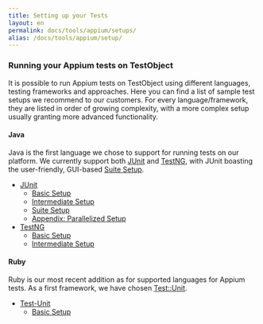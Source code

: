 ```yaml
---
title: Setting up your Tests
layout: en
permalink: docs/tools/appium/setups/
alias: /docs/tools/appium/setup/
---
```


<h3>Running your Appium tests on TestObject</h3>

It is possible to run Appium tests on TestObject using different languages, testing frameworks and approaches. Here you can find a list of sample test setups we recommend to our customers. For every language/framework, they are listed in order of growing complexity, with a more complex setup usually granting more advanced functionality.

<h4 id="java">Java</h4>
Java is the first language we chose to support for running tests on our platform. We currently support both <a href="http://junit.org/">JUnit</a> and <a href="http://testng.org/doc/index.html">TestNG</a>, with JUnit boasting the user-friendly, GUI-based <a href="junit/#suite-setup">Suite Setup</a>.

<ul>
    <li><a href="junit/">JUnit</a><ul>
      <li><a href="junit/#basic-setup">Basic Setup</a></li>
      <li><a href="junit/#intermediate-setup">Intermediate Setup</a></li>
      <li><a href="junit/#suite-setup">Suite Setup</a></li>
      <li><a href="junit/#parallelized-setup">Appendix: Parallelized Setup</a></li>
    </ul></li>
    <li><a href="testng/">TestNG</a><ul>
      <li><a href="testng/#basic-setup">Basic Setup</a></li>
      <li><a href="testng/#intermediate-setup">Intermediate Setup</a></li>
    </ul></li>
</ul>

<h4 id="ruby">Ruby</h4>
Ruby is our most recent addition as for supported languages for Appium tests. As a first framework, we have chosen <a href="https://github.com/test-unit/test-unit">Test::Unit</a>.

<ul>
    <li><a href="testunit/">Test-Unit</a><ul>
      <li><a href="testunit/#basic-setup">Basic Setup</a></li>
    </ul></li>
</ul>